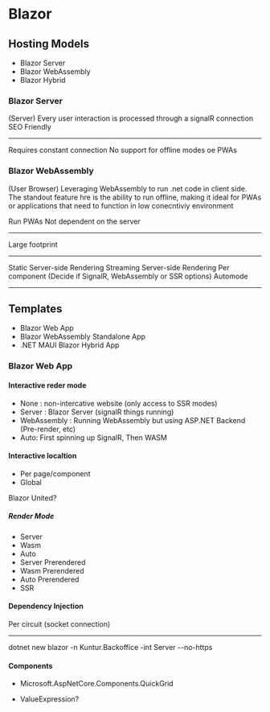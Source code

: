 # Blazor

## Hosting Models

- Blazor Server
- Blazor WebAssembly
- Blazor Hybrid

### Blazor Server

(Server) Every user interaction is processed through a signalR connection
SEO Friendly

-----

Requires constant connection
No support for offline modes oe PWAs

### Blazor WebAssembly

(User Browser) Leveraging WebAssembly to run .net code in client side.
The standout feature hre is the ability to run offline, making it ideal for PWAs or applications that need to function in low conecntiviy environment

Run PWAs
Not dependent on the server

-----

Large footprint

------------------------------------------------------------------------

Static Server-side Rendering
Streaming Server-side Rendering
Per component (Decide if SignalR, WebAssembly or SSR options)
Automode 

-------------------------------------------------------------------------

## Templates

- Blazor Web App
- Blazor WebAssembly Standalone App
- .NET MAUI Blazor Hybrid App

### Blazor Web App

#### Interactive reder mode

- None : non-intercative website (only access to SSR modes)
- Server : Blazor Server (signalR things running)
- WebAssembly : Running WebAssembly but using ASP.NET Backend (Pre-render, etc)
- Auto: First spinning up SignalR, Then WASM

#### Interactive localtion

- Per page/component
- Global

Blazor United?

##### Render Mode

- Server
- Wasm
- Auto
- Server Prerendered
- Wasm Prerendered
- Auto Prerendered
- SSR

#### Dependency Injection

Per circuit (socket connection)

----------------------------------------------------------------

dotnet new blazor -n Kuntur.Backoffice -int Server --no-https

#### Components

- Microsoft.AspNetCore.Components.QuickGrid

- ValueExpression?